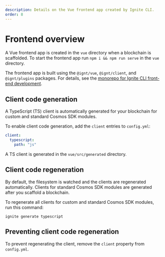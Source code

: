 ```yaml
---
description: Details on the Vue frontend app created by Ignite CLI.
order: 8
---
```


# Frontend overview

A Vue frontend app is created in the `vue` directory when a blockchain is scaffolded. To start the frontend app run `npm i && npm run serve` in the `vue` directory.

The frontend app is built using the `@ignt/vue`, `@ignt/client`, and `@ignt/plugins` packages. For details, see the [monorepo for Ignite CLI front-end development](https://github.com/ignite-hq/web).

## Client code generation

A TypeScript (TS) client is automatically generated for your blockchain for custom and standard Cosmos SDK modules.

To enable client code generation, add the `client` entries to `config.yml`:

```yaml
client:
  typescript:
    path: "js"
```

A TS client is generated in the `vue/src/generated` directory.

## Client code regeneration

By default, the filesystem is watched and the clients are regenerated automatically. Clients for standard Cosmos SDK modules are generated after you scaffold a blockchain.

To regenerate all clients for custom and standard Cosmos SDK modules, run this command:

`ignite generate typescript`

## Preventing client code regeneration	

To prevent regenerating the client, remove the `client` property from `config.yml`.	
